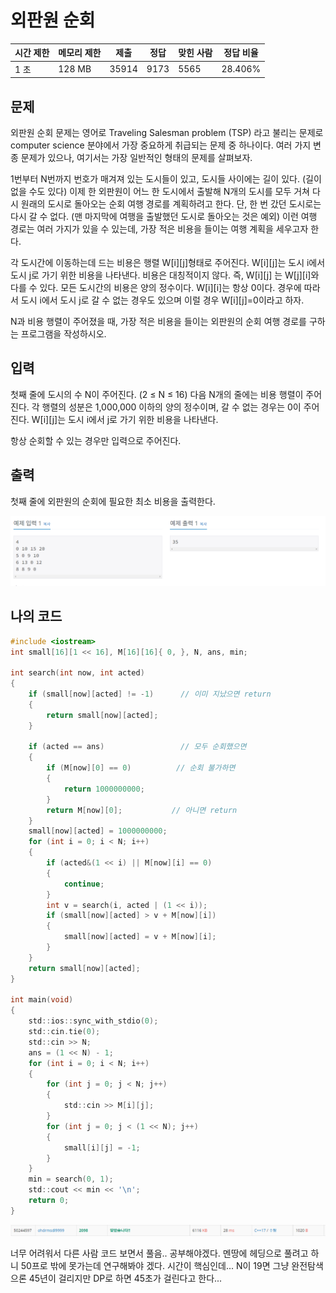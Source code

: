 # 외판원 순회

| 시간 제한 | 메모리 제한 | 제출    | 정답   | 맞힌 사람 | 정답 비율   |
| ----- | ------ | ----- | ---- | ----- | ------- |
| 1 초   | 128 MB | 35914 | 9173 | 5565  | 28.406% |

## 문제

외판원 순회 문제는 영어로 Traveling Salesman problem (TSP) 라고 불리는 문제로 computer science 분야에서 가장 중요하게 취급되는 문제 중 하나이다. 여러 가지 변종 문제가 있으나, 여기서는 가장 일반적인 형태의 문제를 살펴보자.

1번부터 N번까지 번호가 매겨져 있는 도시들이 있고, 도시들 사이에는 길이 있다. (길이 없을 수도 있다) 이제 한 외판원이 어느 한 도시에서 출발해 N개의 도시를 모두 거쳐 다시 원래의 도시로 돌아오는 순회 여행 경로를 계획하려고 한다. 단, 한 번 갔던 도시로는 다시 갈 수 없다. (맨 마지막에 여행을 출발했던 도시로 돌아오는 것은 예외) 이런 여행 경로는 여러 가지가 있을 수 있는데, 가장 적은 비용을 들이는 여행 계획을 세우고자 한다.

각 도시간에 이동하는데 드는 비용은 행렬 W[i][j]형태로 주어진다. W[i][j]는 도시 i에서 도시 j로 가기 위한 비용을 나타낸다. 비용은 대칭적이지 않다. 즉, W[i][j] 는 W[j][i]와 다를 수 있다. 모든 도시간의 비용은 양의 정수이다. W[i][i]는 항상 0이다. 경우에 따라서 도시 i에서 도시 j로 갈 수 없는 경우도 있으며 이럴 경우 W[i][j]=0이라고 하자.

N과 비용 행렬이 주어졌을 때, 가장 적은 비용을 들이는 외판원의 순회 여행 경로를 구하는 프로그램을 작성하시오.

## 입력

첫째 줄에 도시의 수 N이 주어진다. (2 ≤ N ≤ 16) 다음 N개의 줄에는 비용 행렬이 주어진다. 각 행렬의 성분은 1,000,000 이하의 양의 정수이며, 갈 수 없는 경우는 0이 주어진다. W[i][j]는 도시 i에서 j로 가기 위한 비용을 나타낸다.

항상 순회할 수 있는 경우만 입력으로 주어진다.

## 출력

첫째 줄에 외판원의 순회에 필요한 최소 비용을 출력한다.

![](C++_20221007_백준2098_외판원%20순회assets/2022-10-08-00-32-54-image.png)

## 나의 코드

```c
#include <iostream>
int small[16][1 << 16], M[16][16]{ 0, }, N, ans, min;

int search(int now, int acted)
{
	if (small[now][acted] != -1)      // 이미 지났으면 return
	{
		return small[now][acted];
	}

	if (acted == ans)                 // 모두 순회했으면
	{
		if (M[now][0] == 0)          // 순회 불가하면
		{
			return 1000000000;
		}
		return M[now][0];           // 아니면 return
	}
	small[now][acted] = 1000000000;
	for (int i = 0; i < N; i++)
	{
		if (acted&(1 << i) || M[now][i] == 0)
		{
			continue;
		}
		int v = search(i, acted | (1 << i));
		if (small[now][acted] > v + M[now][i])
		{
			small[now][acted] = v + M[now][i];
		}
	}
	return small[now][acted];
}

int main(void)
{
	std::ios::sync_with_stdio(0);
	std::cin.tie(0);
	std::cin >> N;
	ans = (1 << N) - 1;
	for (int i = 0; i < N; i++)
	{
		for (int j = 0; j < N; j++)
		{
			std::cin >> M[i][j];
		}
		for (int j = 0; j < (1 << N); j++)
		{
			small[i][j] = -1;
		}
	}
	min = search(0, 1);
	std::cout << min << '\n';
	return 0;
}
```

![](C++_20221007_백준2098_외판원%20순회assets/2022-10-08-00-34-19-image.png)

너무 어려워서 다른 사람 코드 보면서 풀음.. 공부해야겠다. 멘땅에 헤딩으로 풀려고 하니 50프로 밖에 못가는데 연구해봐야 겠다. 시간이 핵심인데... N이 19면 그냥 완전탐색으론 45년이 걸리지만 DP로 하면 45초가 걸린다고 한다...


